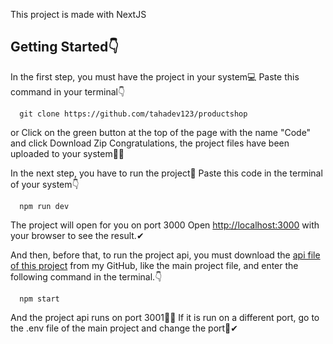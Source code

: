 This project is made with NextJS

## Getting Started👇
In the first step, you must have the project in your system💻
Paste this command in your terminal👇

```
  git clone https://github.com/tahadev123/productshop
```
or
Click on the green button at the top of the page with the name "Code" and click Download Zip
Congratulations, the project files have been uploaded to your system🎉🎊

In the next step, you have to run the project📌
Paste this code in the terminal of your system👇
```
  npm run dev
```
The project will open for you on port 3000
Open [http://localhost:3000](http://localhost:3000) with your browser to see the result.✔

And then, before that, to run the project api, you must download the [api file of this project](https://github.com/tahadev123/api-productshop) from my GitHub, like the main project file, and enter the following command in the terminal.👇
```
  npm start
```

And the project api runs on port 3001🎉🎊
If it is run on a different port, go to the .env file of the main project and change the port📌✔
